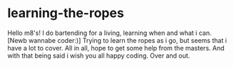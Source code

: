 # learning-the-ropes

Hello m8's!
I do bartending for a living,
learning when and what i can. [Newb wannabe coder:)]
Trying to learn the ropes as i go,
but seems that i have a lot to cover.
All in all, hope to get some help from the masters.
And with that being said i wish you all happy coding.
Over and out.
